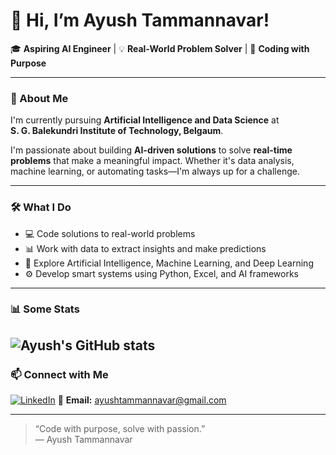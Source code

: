 # 👋 Hi, I’m Ayush Tammannavar!

🎓 **Aspiring AI Engineer** | 💡 **Real-World Problem Solver** | 🤖 **Coding with Purpose**

---

### 🚀 About Me

I'm currently pursuing **Artificial Intelligence and Data Science** at  
**S. G. Balekundri Institute of Technology, Belgaum**.

I'm passionate about building **AI-driven solutions** to solve **real-time problems** that make a meaningful impact. Whether it's data analysis, machine learning, or automating tasks—I'm always up for a challenge.

---

### 🛠️ What I Do

- 💻 Code solutions to real-world problems  
- 📊 Work with data to extract insights and make predictions  
- 🧠 Explore Artificial Intelligence, Machine Learning, and Deep Learning  
- ⚙️ Develop smart systems using Python, Excel, and AI frameworks

---
### 📊 Some Stats
![Ayush's GitHub stats](https://github-readme-stats.vercel.app/api?username=Ayushcodes404&show_icons=true&theme=transparent)
---

### 📫 Connect with Me

[![LinkedIn](https://img.shields.io/badge/LinkedIn-Connect-blue?style=flat&logo=linkedin)](https://www.linkedin.com/in/ayush-k-tammannavar-886700300)
📧 **Email:** [ayushtammannavar@gmail.com](mailto:ayushtammannavar@gmail.com)

---

> “Code with purpose, solve with passion.”  
> — Ayush Tammannavar

